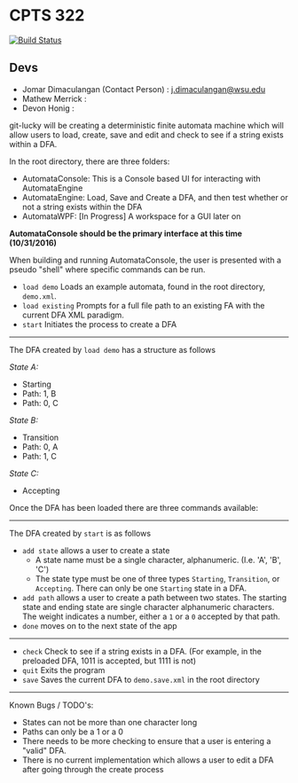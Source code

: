 # CPTS 322
[![Build Status](https://build.mathewmerrick.com/buildStatus/icon?job=git-lucky)](https://build.mathewmerrick.com/job/git-lucky)

## Devs
- Jomar Dimaculangan (Contact Person) : j.dimaculangan@wsu.edu
- Mathew Merrick : 
- Devon Honig : 

git-lucky will be creating a deterministic finite automata machine which will allow users to load, create, save and edit and check to see if a string exists within a DFA.

In the root directory, there are three folders:

- AutomataConsole: This is a Console based UI for interacting with AutomataEngine
- AutomataEngine: Load, Save and Create a DFA, and then test whether or not a string exists within the DFA
- AutomataWPF: [In Progress] A workspace for a GUI later on

**AutomataConsole should be the primary interface at this time (10/31/2016)**

When building and running AutomataConsole, the user is presented with a pseudo "shell" where specific commands can be run.


- ```load demo``` Loads an example automata, found in the root directory, ```demo.xml```.
- ```load existing``` Prompts for a full file path to an existing FA with the current DFA XML paradigm.
- ```start``` Initiates the process to create a DFA

---
The DFA created by ```load demo``` has a structure as follows

*State A:*
- Starting
- Path: 1, B
- Path: 0, C

*State B:*
- Transition
- Path: 0, A
- Path: 1, C

*State C:*
- Accepting

Once the DFA has been loaded there are three commands available:

---
The DFA created by ```start``` is as follows
- ```add state``` allows a user to create a state
  - A state name must be a single character, alphanumeric. (I.e. 'A', 'B', 'C')
  - The state type must be one of three types ```Starting```, ```Transition```, or ```Accepting```. There can only be one ```Starting``` state in a DFA.
- ```add path``` allows a user to create a path between two states. The starting state and ending state are single character alphanumeric characters. The weight indicates a number, either a ```1``` or a ```0``` accepted by that path. 
- ```done``` moves on to the next state of the app

---

- ```check``` Check to see if a string exists in a DFA. (For example, in the preloaded DFA, 1011 is accepted, but 1111 is not)
- ```quit``` Exits the program
- ```save``` Saves the current DFA to ```demo.save.xml``` in the root directory


---
Known Bugs / TODO's:

- States can not be more than one character long 
- Paths can only be a 1 or a 0
- There needs to be more checking to ensure that a user is entering a "valid" DFA.
- There is no current implementation which allows a user to edit a DFA after going through the create process






